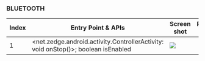 ### BLUETOOTH
| Index | Entry Point & APIs | Screen shot | Resource id | Label |
| ------------- | ------------- | ------------- |-------------|-------------|
| 1 | <net.zedge.android.activity.ControllerActivity: void onStop()>; boolean isEnabled | ![](D:\COSMOS\output\py\Play_win8\Personalization\net.zedge.android\net.zedge.android.activity.ControllerActivity.png) |  | F |
